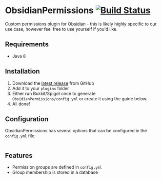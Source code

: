# ObsidianPermissions [![Build Status](https://travis-ci.org/the-obsidian/ObsidianPermissions.svg?branch=master)](https://travis-ci.org/the-obsidian/ObsidianPermissions)

Custom permissions plugin for [Obsidian](https://obsidian.gg) - this is likely highly specific to our use case, however feel free to use yourself if you'd like.

## Requirements

* Java 8

## Installation

1. Download the [latest release](https://github.com/the-obsidian/ObsidianPermissions/releases) from GitHub
1. Add it to your `plugins` folder
1. Either run Bukkit/Spigot once to generate `ObsidianPermissions/config.yml` or create it using the guide below.
1. All done!

## Configuration

ObsidianPermissions has several options that can be configured in the `config.yml` file:

```yaml

```

## Features

* Permission groups are defined in `config.yml`
* Group membership is stored in a database
